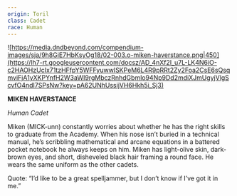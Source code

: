 ```yaml
---
origin: Toril
class: Cadet
race: Human
---
```



![https://media.dndbeyond.com/compendium-images/sja/9h8GiE7HbKsyOg18/02-003.o-miken-haverstance.png|450](https://lh7-rt.googleusercontent.com/docsz/AD_4nXf2I_u7L-LK4N6iO-c2HAOHzUcIx71tzHFfpY5WFFyuwwISKPeM6L4R9pRRt2Zy2Foa2CsE6sQsqmviFjA1yXKPYnfH2W3aWI9rgMbczRnhdGbmlo94Np9Dd2mdiXJmUgyjVlgScvfO4ndI7SPsNw?key=pA62UNhUssijVH6Hkh5i_Sj3)

**MIKEN HAVERSTANCE**

*Human Cadet*

Miken (MICK-unn) constantly worries about whether he has the right skills to graduate from the Academy. When his nose isn’t buried in a technical manual, he’s scribbling mathematical and arcane equations in a battered pocket notebook he always keeps on him. Miken has light-olive skin, dark-brown eyes, and short, disheveled black hair framing a round face. He wears the same uniform as the other cadets.

Quote: “I’d like to be a great spelljammer, but I don’t know if I’ve got it in me.”